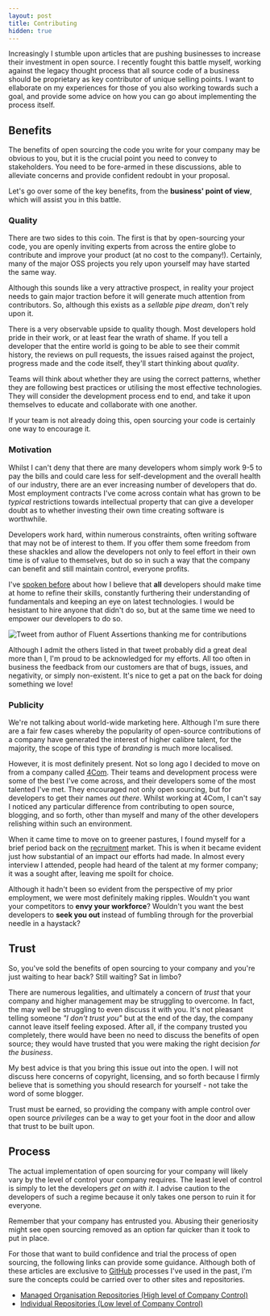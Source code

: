 ```yaml
---
layout: post
title: Contributing
hidden: true
---
```


Increasingly I stumble upon articles that are pushing businesses to increase their investment in open source. I recently fought this battle myself, working against the legacy thought process that all source code of a business should be proprietary as key contributor of unique selling points. I want to ellaborate on my experiences for those of you also working towards such a goal, and provide some advice on how you can go about implementing the process itself.

## Benefits

The benefits of open sourcing the code you write for your company may be obvious to you, but it is the crucial point you need to convey to stakeholders. You need to be fore-armed in these discussions, able to alleviate concerns and provide confident redoubt in your proposal.

Let's go over some of the key benefits, from the **business' point of view**, which will assist you in this battle.

### Quality

There are two sides to this coin. The first is that by open-sourcing your code, you are openly inviting experts from across the entire globe to contribute and improve your product (at no cost to the company!). Certainly, many of the major OSS projects you rely upon yourself may have started the same way.

Although this sounds like a very attractive prospect, in reality your project needs to gain major traction before it will generate much attention from contributors. So, although this exists as a _sellable pipe dream_, don't rely upon it.

There is a very observable upside to quality though. Most developers hold pride in their work, or at least fear the wrath of shame. If you tell a developer that the entire world is going to be able to see their commit history, the reviews on pull requests, the issues raised against the project, progress made and the code itself, they'll start thinking about _quality_.

Teams will think about whether they are using the correct patterns, whether they are following best practices or utilising the most effective technologies. They will consider the development process end to end, and take it upon themselves to educate and collaborate with one another.

If your team is not already doing this, open sourcing your code is certainly one way to encourage it.

### Motivation

Whilst I can't deny that there are many developers whom simply work 9-5 to pay the bills and could care less for self-development and the overall health of our industry, there are an ever increasing number of developers that do. Most employment contracts I've come across contain what has grown to be _typical_ restrictions towards intellectual property that can give a developer doubt as to whether investing their own time creating software is worthwhile.

Developers work hard, within numerous constraints, often writing software that may not be of interest to them. If you offer them some freedom from these shackles and allow the developers not only to feel effort in their own time is of value to themselves, but do so in such a way that the company can benefit and still maintain control, everyone profits. 

I've [spoken before](http://blog.devbot.net/senior/) about how I believe that **all** developers should make time at home to refine their skills, constantly furthering their understanding of fundamentals and keeping an eye on latest technologies. I would be hesistant to hire anyone that didn't do so, but at the same time we need to empower our developers to do so.

![Tweet from author of Fluent Assertions thanking me for contributions](http://puu.sh/jsCa9/6432adac1d.png)

Although I admit the others listed in that tweet probably did a great deal more than I, I'm proud to be acknowledged for my efforts. All too often in business the feedback from our customers are that of bugs, issues, and negativity, or simply non-existent. It's nice to get a pat on the back for doing something we love!

### Publicity

We're not talking about world-wide marketing here. Although I'm sure there are a fair few cases whereby the popularity of open-source contributions of a company have generated the interest of higher calibre talent, for the majority, the scope of this type of _branding_ is much more localised.

However, it is most definitely present. Not so long ago I decided to move on from a company called [4Com](http://www.4com.co.uk/). Their teams and development process were some of the best I've come across, and their developers some of the most talented I've met. They encouraged not only open sourcing, but for developers to get their names _out there_. Whilst working at 4Com, I can't say I noticed any particular difference from contributing to open source, blogging, and so forth, other than myself and many of the other developers relishing within such an environment.

When it came time to move on to greener pastures, I found myself for a brief period back on the [recruitment](http://blog.devbot.net/recruitment/) market. This is when it became evident just how substantial of an impact our efforts had made. In almost every interview I attended, people had heard of the talent at my former company; it was a sought after, leaving me spoilt for choice.

Although it hadn't been so evident from the perspective of my prior employment, we were most definitely making ripples. Wouldn't you want your competitors to **envy your workforce**? Wouldn't you want the best developers to **seek you out** instead of fumbling through for the proverbial needle in a haystack?

## Trust

So, you've sold the benefits of open sourcing to your company and you're just waiting to hear back? Still waiting? Sat in limbo?

There are numerous legalities, and ultimately a concern of _trust_ that your company and higher management may be struggling to overcome. In fact, the may well be struggling to even discuss it with you. It's not pleasant telling someone _"I don't trust you"_ but at the end of the day, the company cannot leave itself feeling exposed. After all, if the company trusted you completely, there would have been no need to discuss the benefits of open source; they would have trusted that you were making the right decision _for the business_.

My best advice is that you bring this issue out into the open. I will not discuss here concerns of copyright, licensing, and so forth because I firmly believe that is something you should research for yourself - not take the word of some blogger.

Trust must be earned, so providing the company with ample control over open source _privileges_ can be a way to get your foot in the door and allow that trust to be built upon.

## Process

The actual implementation of open sourcing for your company will likely vary by the level of control your company requires. The least level of control is simply to let the developers _get on with it_. I advise caution to the developers of such a regime because it only takes one person to ruin it for everyone.

Remember that your company has entrusted you. Abusing their generiosity might see open sourcing removed as an option far quicker than it took to put in place.

For those that want to build confidence and trial the process of open sourcing, the following links can provide some guidance. Although both of these articles are exclusive to [GitHub](https://github.com/) processes I've used in the past, I'm sure the concepts could be carried over to other sites and repositories.

* [Managed Organisation Repositories (High level of Company Control)](http://blog.devbot.net/github-for-organisations)
* [Individual Repositories (Low level of Company Control)](http://blog.devbot.net/github-for-individuals)
